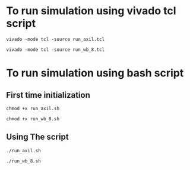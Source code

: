 # To run simulation using vivado tcl script
```
vivado -mode tcl -source run_axil.tcl
```
```
vivado -mode tcl -source run_wb_8.tcl
```

# To run simulation using bash script
## First time initialization
```
chmod +x run_axil.sh
```
```
chmod +x run_wb_8.sh
```

## Using The script
```
./run_axil.sh
```
```
./run_wb_8.sh
```
